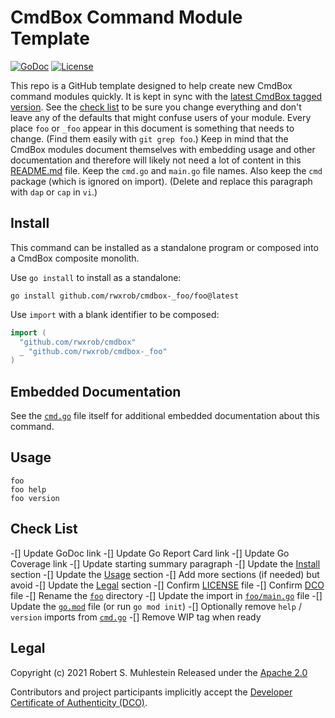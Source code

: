 # CmdBox Command Module Template

[![GoDoc](https://godoc.org/cmdbox-_foo?status.svg)](https://godoc.org/cmdbox-_foo)
[![License](https://img.shields.io/badge/license-Apache2-brightgreen.svg)](LICENSE)

This repo is a GitHub template designed to help create new CmdBox
command modules quickly. It is kept in sync with the [latest CmdBox
tagged version](https://github.com/rwxrob/cmdbox). See the [check
list](#check-list) to be sure you change everything and don't leave any
of the defaults that might confuse users of your module. Every place
`foo` or `_foo` appear in this document is something that needs to
change. (Find them easily with `git grep foo`.) Keep in mind that the
CmdBox modules document themselves with embedding usage and other
documentation and therefore will likely not need a lot of content in
this [README.md](README.md) file. Keep the `cmd.go` and `main.go` file
names. Also keep the `cmd` package (which is ignored on import). (Delete
and replace this paragraph with `dap` or `cap` in `vi`.)

## Install 

This command can be installed as a standalone program or composed into a
CmdBox composite monolith.

Use `go install` to install as a standalone:

```
go install github.com/rwxrob/cmdbox-_foo/foo@latest
```

Use `import` with a blank identifier to be composed:

```go
import (
  "github.com/rwxrob/cmdbox"
  _ "github.com/rwxrob/cmdbox-_foo"
)
```

## Embedded Documentation

See the [`cmd.go`](cmd.go) file itself for additional embedded
documentation about this command.

## Usage

```
foo
foo help
foo version
```

## Check List

-[] Update GoDoc link
-[] Update Go Report Card link
-[] Update Go Coverage link
-[] Update starting summary paragraph
-[] Update the [Install](#install) section
-[] Update the [Usage](#usage) section
-[] Add more sections (if needed) but avoid
-[] Update the [Legal](#legal) section
-[] Confirm [LICENSE](LICENSE) file
-[] Confirm [DCO](DCO) file
-[] Rename the [`foo`](foo) directory
-[] Update the import in [`foo/main.go`](foo/main.go) file
-[] Update the [`go.mod`](go.mod) file (or run `go mod init`)
-[] Optionally remove `help` / `version` imports from [`cmd.go`](cmd.go)
-[] Remove WIP tag when ready

## Legal

Copyright (c) 2021 Robert S. Muhlestein
Released under the [Apache 2.0](LICENSE)

Contributors and project participants implicitly accept the 
[Developer Certificate of Authenticity (DCO)](DCO).

